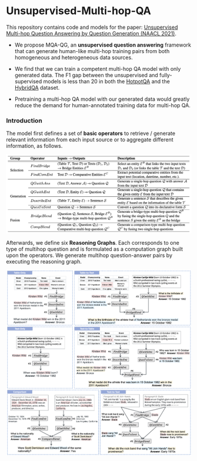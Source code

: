 # Unsupervised-Multi-hop-QA

This repository contains code and models for the paper: [Unsupervised Multi-hop Question Answering by Question Generation (NAACL 2021)](https://arxiv.org/pdf/2010.12623.pdf). 

- We propose MQA-QG, an **unsupervised question answering** framework that can generate human-like multi-hop training pairs from both homogeneous and heterogeneous data sources. 

- We find that we can train a competent multi-hop QA model with only generated data. The F1 gap between the unsupervised and fully-supervised models is less than 20 in both the [HotpotQA](https://hotpotqa.github.io/) and the [HybridQA](https://hybridqa.github.io/) dataset.

- Pretraining a multi-hop QA model with our generated data would greatly reduce the demand for human-annotated training data for multi-hop QA. 

### Introduction

The model first defines a set of **basic operators** to
retrieve / generate relevant information from each
input source or to aggregate different information, as follows. 

<p align="center">
<img src=Resource/operators.png width=700/>
</p>

Afterwards, we define six **Reasoning Graphs**. Each corresponds to one type of multihop question and is formulated as a computation graph built upon the operators. We generate multihop question-answer pairs by executing the reasoning graph. 

<p align="center">
<img src=Resource/framework.png width=700/>
</p>
